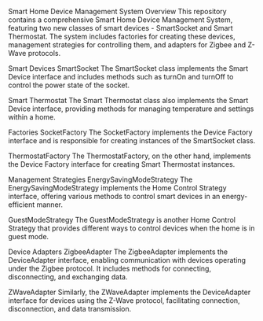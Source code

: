 
Smart Home Device Management System
Overview
This repository contains a comprehensive Smart Home Device Management System, featuring two new classes of smart devices - SmartSocket and Smart Thermostat. The system includes factories for creating these devices, management strategies for controlling them, and adapters for Zigbee and Z-Wave protocols.

Smart Devices
SmartSocket
The SmartSocket class implements the Smart Device interface and includes methods such as turnOn and turnOff to control the power state of the socket.

Smart Thermostat
The Smart Thermostat class also implements the Smart Device interface, providing methods for managing temperature and settings within a home.

Factories
SocketFactory
The SocketFactory implements the Device Factory interface and is responsible for creating instances of the SmartSocket class.

ThermostatFactory
The ThermostatFactory, on the other hand, implements the Device Factory interface for creating Smart Thermostat instances.

Management Strategies
EnergySavingModeStrategy
The EnergySavingModeStrategy implements the Home Control Strategy interface, offering various methods to control smart devices in an energy-efficient manner.

GuestModeStrategy
The GuestModeStrategy is another Home Control Strategy that provides different ways to control devices when the home is in guest mode.

Device Adapters
ZigbeeAdapter
The ZigbeeAdapter implements the DeviceAdapter interface, enabling communication with devices operating under the Zigbee protocol. It includes methods for connecting, disconnecting, and exchanging data.

ZWaveAdapter
Similarly, the ZWaveAdapter implements the DeviceAdapter interface for devices using the Z-Wave protocol, facilitating connection, disconnection, and data transmission.
